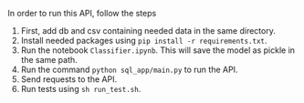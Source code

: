 In order to run this API, follow the steps
1. First, add db and csv containing needed data in the same directory.
2. Install needed packages using ```pip install -r requirements.txt```.
3. Run the notebook ```Classifier.ipynb```. This will save the model as pickle in the same path.
4. Run the command ```python sql_app/main.py``` to run the API.
5. Send requests to the API.
6. Run tests using ```sh run_test.sh```.
